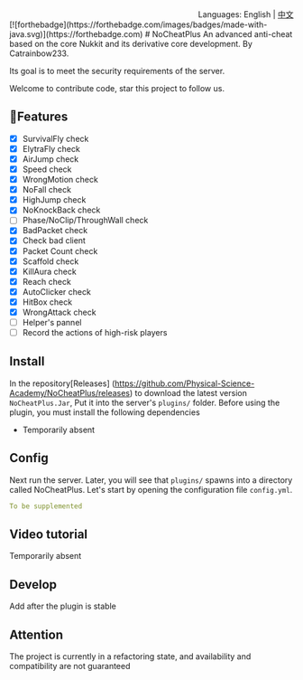<div align="right">
  Languages:
  English | 
  <a title="中文" href="/README.md">中文</a>
</div>
[![forthebadge](https://forthebadge.com/images/badges/made-with-java.svg)](https://forthebadge.com)
# NoCheatPlus
An advanced anti-cheat based on the core Nukkit and its derivative core development. By Catrainbow233.

Its goal is to meet the security requirements of the server.

Welcome to contribute code, star this project to follow us.

## 🎉Features
- [x] SurvivalFly check
- [x] ElytraFly check
- [x] AirJump check
- [x] Speed check
- [x] WrongMotion check
- [x] NoFall check
- [x] HighJump check
- [x] NoKnockBack check
- [ ] Phase/NoClip/ThroughWall check
- [x] BadPacket check
- [x] Check bad client
- [x] Packet Count check
- [x] Scaffold check
- [x] KillAura check
- [x] Reach check
- [x] AutoClicker check
- [x] HitBox check
- [x] WrongAttack check
- [ ] Helper's pannel
- [ ] Record the actions of high-risk players

## Install

In the repository[Releases] (https://github.com/Physical-Science-Academy/NoCheatPlus/releases) to download the latest version `NoCheatPlus.Jar`, Put it into the server's `plugins/` folder.
Before using the plugin, you must install the following dependencies
 
- Temporarily absent

## Config

Next run the server. Later, you will see that `plugins/` spawns into a directory called NoCheatPlus.
Let's start by opening the configuration file `config.yml`.
~~~yaml
To be supplemented
~~~

## Video tutorial
Temporarily absent

## Develop

Add after the plugin is stable

## Attention

The project is currently in a refactoring state, and availability and compatibility are not guaranteed

